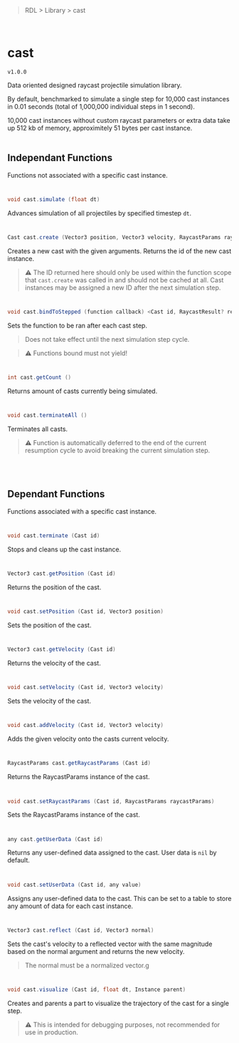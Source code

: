 > RDL > Library > cast

<br/>

# cast
`v1.0.0`

Data oriented designed raycast projectile simulation library.

By default, benchmarked to simulate a single step for 10,000 cast instances in 0.01 seconds (total of 1,000,000 individual steps in 1 second). 

10,000 cast instances without custom raycast parameters or extra data take up 512 kb of memory, approximitely 51 bytes per cast instance.
<br/><br/>

## Independant Functions
Functions not associated with a specific cast instance.

#
```c#
void cast.simulate (float dt)
```
Advances simulation of all projectiles by specified timestep `dt`.
#
```c#
Cast cast.create (Vector3 position, Vector3 velocity, RaycastParams rayparams, any extraData = nil)
```
Creates a new cast with the given arguments. Returns the id of the new cast instance.
>⚠️ The ID returned here should only be used within the function scope that `cast.create` was called in and should not be cached at all. Cast instances may be assigned a new ID after the next simulation step.
#
```c#
void cast.bindToStepped (function callback) <Cast id, RaycastResult? result>
```
Sets the function to be ran after each cast step.
> Does not take effect until the next simulation step cycle.

>⚠️ Functions bound must not yield!
#
```c#
int cast.getCount ()
```
Returns amount of casts currently being simulated.
#
```c#
void cast.terminateAll ()
```
Terminates all casts.
>⚠️ Function is automatically deferred to the end of the current resumption cycle to avoid breaking the current simulation step.

<br/><br/>

## Dependant Functions
Functions associated with a specific cast instance.

#
```c#
void cast.terminate (Cast id)
```
Stops and cleans up the cast instance.
#
```c#
Vector3 cast.getPosition (Cast id)
```
Returns the position of the cast.
#
```c#
void cast.setPosition (Cast id, Vector3 position)
```
Sets the position of the cast.
#
```c#
Vector3 cast.getVelocity (Cast id)
```
Returns the velocity of the cast.
#
```c#
void cast.setVelocity (Cast id, Vector3 velocity)
```
Sets the velocity of the cast.
#
```c#
void cast.addVelocity (Cast id, Vector3 velocity)
```
Adds the given velocity onto the casts current velocity.
#
```c#
RaycastParams cast.getRaycastParams (Cast id)
```
Returns the RaycastParams instance of the cast.
#
```c#
void cast.setRaycastParams (Cast id, RaycastParams raycastParams)
```
Sets the RaycastParams instance of the cast.
#
```c#
any cast.getUserData (Cast id)
```
Returns any user-defined data assigned to the cast.
User data is `nil` by default.
#
```c#
void cast.setUserData (Cast id, any value)
```
Assigns any user-defined data to the cast. This can be set to a table to store any amount of data for each cast instance.
#
```c#
Vector3 cast.reflect (Cast id, Vector3 normal)
```
Sets the cast's velocity to a reflected vector with the same magnitude based on the normal argument and returns the new velocity.
> The normal must be a normalized vector.g
#
```c#
void cast.visualize (Cast id, float dt, Instance parent)
```
Creates and parents a part to visualize the trajectory of the cast for a single step.
> ⚠️ This is intended for debugging purposes, not recommended for use in production.